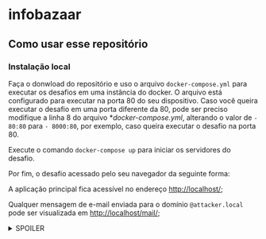 # infobazaar

## Como usar esse repositório

### Instalação local

Faça o donwload do repositório e uso o arquivo `docker-compose.yml` para
executar os desafios em uma instância do docker. O arquivo está configurado para
executar na porta 80 do seu dispositivo. Caso você queira executar o desafio em
uma porta diferente da 80, pode ser preciso modifique a linha 8 do arquivo
**docker-compose.yml*, alterando o valor de `- 80:80` para `- 8000:80`, por
exemplo, caso queira executar o desafio na porta 80.

Execute o comando `docker-compose up` para iniciar os servidores do desafio.

Por fim, o desafio acessado pelo seu navegador da seguinte forma:

A aplicação principal fica acessível no endereço [http://localhost/](http://localhost/);

Qualquer mensagem de e-mail enviada para o domínio `@attacker.local` pode ser
visualizada em [http://localhost/mail/](http://localhost/mail/);

<details>
    <summary>SPOILER</summary>
O servidor de desenvolvimento/backup dos administrador do Infobazaar fica disponível em <a>http://localhost/py/</a>.
</details>
